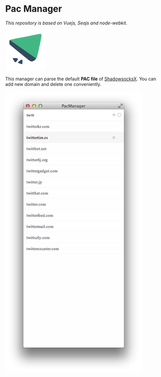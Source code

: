 Pac Manager
===========

*This repository is based on Vuejs, Seajs and node-webkit.*

![image](./asset/icon.png)
 


This manager can parse the default **PAC file** of [ShadowsocksX](https://github.com/shadowsocks/shadowsocks-iOS/tree/master/ShadowsocksX). You can add new domain and delete one conveniently.

![image](./asset/screenshot.png)